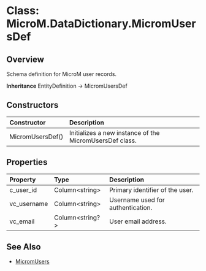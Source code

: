 ﻿# Class: MicroM.DataDictionary.MicromUsersDef
## Overview
Schema definition for MicroM user records.

**Inheritance**
EntityDefinition -> MicromUsersDef

## Constructors
| Constructor | Description |
|:------------|:-------------|
| MicromUsersDef() | Initializes a new instance of the MicromUsersDef class. |

## Properties
| Property | Type | Description |
|:------------|:-------------|:-------------|
| c_user_id | Column&lt;string&gt; | Primary identifier of the user. |
| vc_username | Column&lt;string&gt; | Username used for authentication. |
| vc_email | Column&lt;string?&gt; | User email address. |

## See Also
- [MicromUsers](../MicromUsers/index.md)

